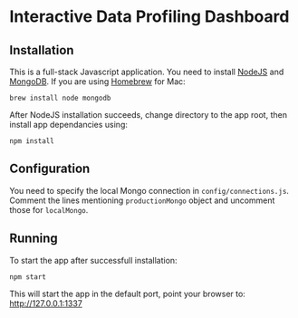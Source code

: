 # Interactive Data Profiling Dashboard

## Installation

This is a full-stack Javascript application. You need to install [NodeJS](https://nodejs.org/en/)
and [MongoDB](https://www.mongodb.org/).
If you are using [Homebrew](http://brew.sh/) for Mac:

    brew install node mongodb
    
After NodeJS installation succeeds, change directory to the app root, then install app dependancies using:

    npm install

## Configuration

You need to specify the local Mongo connection in `config/connections.js`. Comment the lines mentioning
`productionMongo` object and uncomment those for `localMongo`.

## Running

To start the app after successfull installation:

    npm start
    
This will start the app in the default port, point your browser to: http://127.0.0.1:1337
